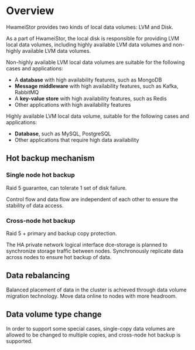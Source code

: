 # Overview

HwameiStor provides two kinds of local data volumes: LVM and Disk.

As a part of HwameiStor, the local disk is responsible for providing LVM local data volumes, including highly available LVM data volumes and non-highly available LVM data volumes.

Non-highly available LVM local data volumes are suitable for the following cases and applications:

- A **database** with high availability features, such as MongoDB
- **Message middleware** with high availability features, such as Kafka, RabbitMQ
- A **key-value store** with high availability features, such as Redis
- Other applications with high availability features

Highly available LVM local data volume, suitable for the following cases and applications:

- **Database**, such as MySQL, PostgreSQL
- Other applications that require high data availability

## Hot backup mechanism

### Single node hot backup

Raid 5 guarantee, can tolerate 1 set of disk failure.

Control flow and data flow are independent of each other to ensure the stability of data access.



### Cross-node hot backup

Raid 5 + primary and backup copy protection.

The HA private network logical interface dce-storage is planned to synchronize storage traffic between nodes. Synchronously replicate data across nodes to ensure hot backup of data.



## Data rebalancing

Balanced placement of data in the cluster is achieved through data volume migration technology. Move data online to nodes with more headroom.



## Data volume type change

In order to support some special cases, single-copy data volumes are allowed to be changed to multiple copies, and cross-node hot backup is supported.
